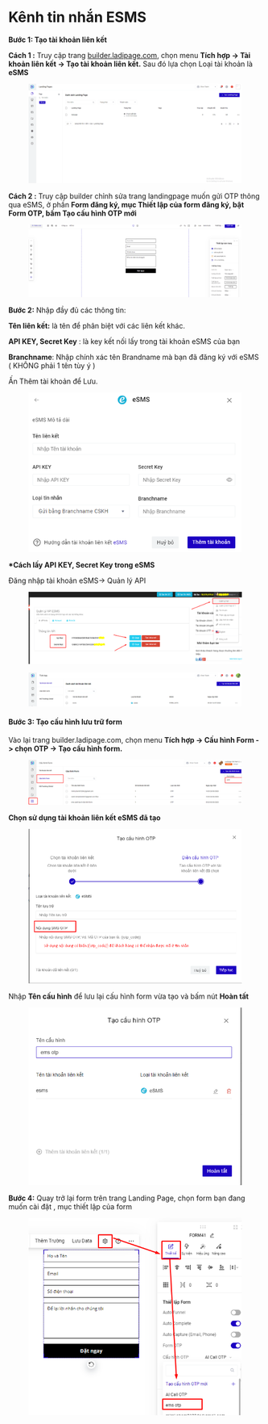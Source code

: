 # Kênh tin nhắn  ESMS

&#x20;

**Bước 1: Tạo tài khoản liên kết**

&#x20;**Cách 1 :** Truy cập trang [builder.ladipage.com](http://builder.ladipage.com/), chọn menu **Tích hợp -> Tài khoản liên kết -> Tạo tài khoản liên kết.** Sau đó lựa chọn Loại tài khoản là **eSMS**

<figure><img src="../../../../.gitbook/assets/tài khoản liên kết  (2).gif" alt=""><figcaption></figcaption></figure>

**Cách 2 :** Truy cập builder chỉnh sửa trang landingpage muốn gửi OTP thông qua eSMS, ở phần **Form đăng ký, mục Thiết lập của form đăng ký, bật  Form OTP, bấm Tạo cấu hình OTP mới**&#x20;

<figure><img src="../../../../.gitbook/assets/otp 1.gif" alt=""><figcaption></figcaption></figure>

**Bước 2:** Nhập đầy đủ các thông tin:

**Tên liên kết:** là tên để phân biệt với các liên kết khác.&#x20;

**API KEY, Secret Key** : là key kết nối lấy trong tài khoản eSMS của bạn&#x20;

**Branchname**: Nhập chính xác tên Brandname mà bạn đã đăng ký với eSMS ( KHÔNG phải 1 tên tùy ý )

Ấn Thêm tài khoản để Lưu.

<figure><img src="../../../../.gitbook/assets/image (909).png" alt=""><figcaption></figcaption></figure>

**\*Cách lấy API KEY, Secret Key trong eSMS**

Đăng nhập tài khoản eSMS-> Quản lý API

<figure><img src="../../../../.gitbook/assets/image (926).png" alt=""><figcaption></figcaption></figure>

<figure><img src="../../../../.gitbook/assets/image (1018).png" alt=""><figcaption></figcaption></figure>

#### Bước 3: **Tạo** cấu hình lưu trữ form&#x20;

Vào lại trang builder.ladipage.com, chọn menu **Tích hợp -> Cấu hình Form -> chọn OTP ->  Tạo cấu hình form.**

<figure><img src="../../../../.gitbook/assets/image (929).png" alt=""><figcaption></figcaption></figure>

**Chọn sử dụng tài khoản liên kết eSMS đã tạo**&#x20;

<figure><img src="../../../../.gitbook/assets/image (911).png" alt=""><figcaption></figcaption></figure>

Nhập **Tên cấu hình** để lưu lại cấu hình form vừa tạo và bấm nút **Hoàn tất**&#x20;

<figure><img src="../../../../.gitbook/assets/image (917).png" alt=""><figcaption></figcaption></figure>

**Bước 4:** Quay trở lại form trên trang Landing Page, chọn  form bạn đang muốn cài đặt , mục thiết lập của form&#x20;

<figure><img src="../../../../.gitbook/assets/image (821).png" alt=""><figcaption></figcaption></figure>

